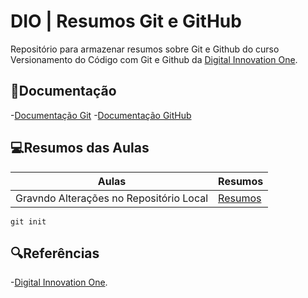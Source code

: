# DIO | Resumos Git e GitHub

Repositório para armazenar resumos sobre Git e Github do curso Versionamento do Código com Git e Github da [Digital Innovation One](https://www.dio.me).

## 📃Documentação
-[Documentação Git](https://git-scm.com/doc)
-[Documentação GitHub](https://docs.github.com/)

## 💻Resumos das Aulas

| Aulas | Resumos |
|-------|---------|
| Gravndo Alterações no Repositório Local | [Resumos]() |

```
git init
```

## 🔍Referências
-[Digital Innovation One]().